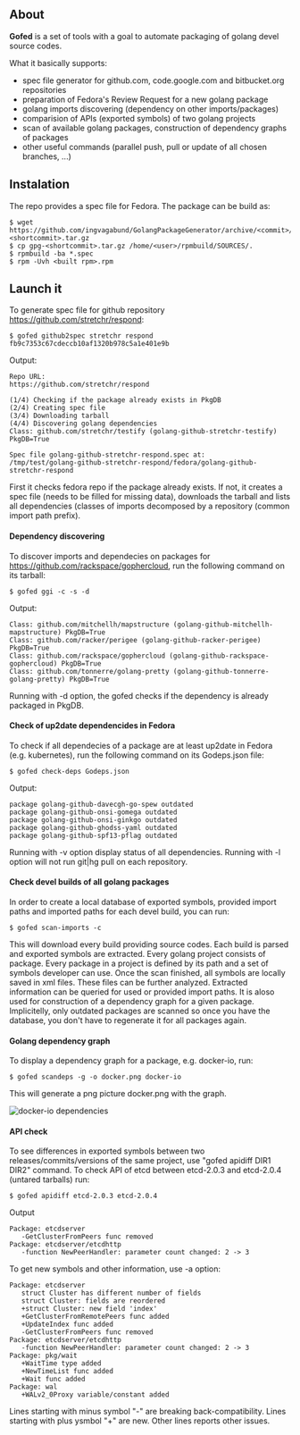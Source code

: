 ## About

**Gofed** is a set of tools with a goal to automate packaging of golang devel source codes.

What it basically supports:
* spec file generator for github.com, code.google.com and bitbucket.org repositories
* preparation of Fedora's Review Request for a new golang package
* golang imports discovering (dependency on other imports/packages)
* comparision of APIs (exported symbols) of two golang projects
* scan of available golang packages, construction of dependency graphs of packages
* other useful commands (parallel push, pull or update of all chosen branches, ...)

## Instalation
The repo provides a spec file for Fedora. The package can be build as:

   ```vim
   $ wget https://github.com/ingvagabund/GolangPackageGenerator/archive/<commit>/gpg-<shortcommit>.tar.gz
   $ cp gpg-<shortcommit>.tar.gz /home/<user>/rpmbuild/SOURCES/.
   $ rpmbuild -ba *.spec
   $ rpm -Uvh <built rpm>.rpm
   ```

## Launch it
To generate spec file for github repository https://github.com/stretchr/respond:

   ```vim
   $ gofed github2spec stretchr respond fb9c7353c67cdeccb10af1320b978c5a1e401e9b
   ```

Output:
   ```vim
   Repo URL:
   https://github.com/stretchr/respond

   (1/4) Checking if the package already exists in PkgDB
   (2/4) Creating spec file
   (3/4) Downloading tarball
   (4/4) Discovering golang dependencies
   Class: github.com/stretchr/testify (golang-github-stretchr-testify) PkgDB=True

   Spec file golang-github-stretchr-respond.spec at:
   /tmp/test/golang-github-stretchr-respond/fedora/golang-github-stretchr-respond
   ```
   
First it checks fedora repo if the package already exists. If not, it creates a spec file (needs to be filled for missing data), downloads the tarball and lists all dependencies (classes of imports decomposed by a repository (common import path prefix).

#### Dependency discovering
To discover imports and dependecies on packages for https://github.com/rackspace/gophercloud, run the following command on its tarball:

   ```vim
   $ gofed ggi -c -s -d
   ```

Output:

   ```vim
   Class: github.com/mitchellh/mapstructure (golang-github-mitchellh-mapstructure) PkgDB=True
   Class: github.com/racker/perigee (golang-github-racker-perigee) PkgDB=True
   Class: github.com/rackspace/gophercloud (golang-github-rackspace-gophercloud) PkgDB=True
   Class: github.com/tonnerre/golang-pretty (golang-github-tonnerre-golang-pretty) PkgDB=True
   ```

Running with -d option, the gofed checks if the dependency is already packaged in PkgDB.

#### Check of up2date dependencides in Fedora
To check if all dependecies of a package are at least up2date in Fedora (e.g. kubernetes), run the following command on its Godeps.json file:

   ```vim
   $ gofed check-deps Godeps.json
   ```

Output:

   ```vim
   package golang-github-davecgh-go-spew outdated
   package golang-github-onsi-gomega outdated
   package golang-github-onsi-ginkgo outdated
   package golang-github-ghodss-yaml outdated
   package golang-github-spf13-pflag outdated
   ```

Running with -v option display status of all dependencies.
Running with -l option will not run git|hg pull on each repository.

#### Check devel builds of all golang packages

In order to create a local database of exported symbols, provided import paths and imported paths for each devel build, you can run:

   ```vim
   $ gofed scan-imports -c
   ```
   
   This will download every build providing source codes. Each build is parsed and exported symbols are extracted. Every golang project consists of package. Every package in a project is defined by its path and a set of symbols developer can use. Once the scan finished, all symbols are locally saved in xml files. These files can be further analyzed.
   Extracted information can be queried for used or provided import paths. It is aloso used for construction of a dependency graph for a given package.
   Implicitelly, only outdated packages are scanned so once you have the database, you don't have to regenerate it for all packages again.
   
#### Golang dependency graph

To display a dependency graph for a package, e.g. docker-io, run:

   ```vim
   $ gofed scandeps -g -o docker.png docker-io
   ```

This will generate a png picture docker.png with the graph.

![docker-io dependencies](https://raw.githubusercontent.com/ingvagabund/GolangPackageGenerator/master/docker.png)

#### API check

To see differences in exported symbols between two releases/commits/versions of the same project, use "gofed apidiff DIR1 DIR2" command. To check API of etcd between etcd-2.0.3 and etcd-2.0.4 (untared tarballs) run:

   ```vim
   $ gofed apidiff etcd-2.0.3 etcd-2.0.4
   ```
   
   Output
   
   ```vim
   Package: etcdserver
      -GetClusterFromPeers func removed
   Package: etcdserver/etcdhttp
      -function NewPeerHandler: parameter count changed: 2 -> 3
   ```
   
   To get new symbols and other information, use -a option:
   
   ```vim
   Package: etcdserver
      struct Cluster has different number of fields
      struct Cluster: fields are reordered
      +struct Cluster: new field 'index'
      +GetClusterFromRemotePeers func added
      +UpdateIndex func added
      -GetClusterFromPeers func removed
   Package: etcdserver/etcdhttp
      -function NewPeerHandler: parameter count changed: 2 -> 3
   Package: pkg/wait
      +WaitTime type added
      +NewTimeList func added
      +Wait func added
   Package: wal
      +WALv2_0Proxy variable/constant added
   ```
   
   Lines starting with minus symbol "-" are breaking back-compatibility. Lines starting with plus ysmbol "+" are new. Other lines reports other issues.
